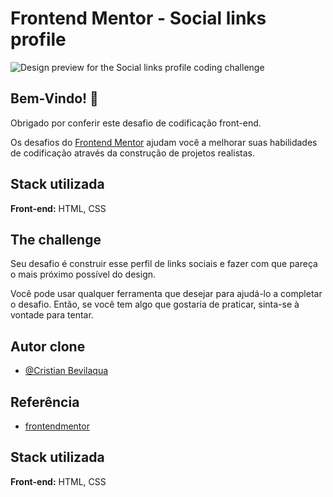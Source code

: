 # Frontend Mentor - Social links profile

![Design preview for the Social links profile coding challenge](https://www.linkedin.com/in/cristian-bevilaqua-6506ba217/recent-activity/all/)

## Bem-Vindo! 👋

Obrigado por conferir este desafio de codificação front-end.

Os desafios do [Frontend Mentor](https://www.frontendmentor.io) ajudam você a melhorar suas habilidades de codificação através da construção de projetos realistas.

## Stack utilizada

**Front-end:** HTML, CSS

## The challenge

Seu desafio é construir esse perfil de links sociais e fazer com que pareça o mais próximo possível do design.

Você pode usar qualquer ferramenta que desejar para ajudá-lo a completar o desafio. Então, se você tem algo que gostaria de praticar, sinta-se à vontade para tentar.

## Autor clone

- [@Cristian Bevilaqua](https://github.com/Kemeker)

## Referência

- [frontendmentor](https://www.frontendmentor.io/challenges/social-links-profile-UG32l9m6dQ)

## Stack utilizada

**Front-end:** HTML, CSS